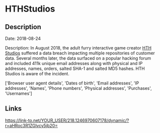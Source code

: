 # HTHStudios

## Description

Date: 2018-08-24

Description:
In August 2018, the adult furry interactive game creator <a href="https://hthstudios.com/" target="_blank" rel="noopener">HTH Studios</a> suffered a data breach impacting multiple repositories of customer data. Several months later, the data surfaced on a popular hacking forum and included 411k unique email addresses along with physical and IP addresses, names, orders, salted SHA-1 and salted MD5 hashes. HTH Studios is aware of the incident.


['Browser user agent details', 'Dates of birth', 'Email addresses', 'IP addresses', 'Names', 'Phone numbers', 'Physical addresses', 'Purchases', 'Usernames']

## Links

https://link-to.net/YOUR_USER/218.1246970607178/dynamic/?r=aHRoc3R1ZGlvcy5jb20=